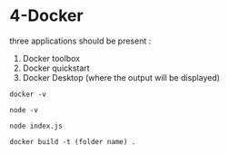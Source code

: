 # 4-Docker

three applications should be present :
1. Docker toolbox
2. Docker quickstart
3. Docker Desktop (where the output will be displayed)

```docker -v```

```node -v```

```node index.js```

```docker build -t (folder name) .```
